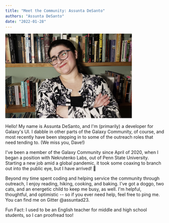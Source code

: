 ```yaml
---
title: "Meet the Community: Assunta DeSanto"
authors: "Assunta DeSanto"
date: "2022-01-28"
---
```


![Assunta DeSanto](adesanto_book_resize.png)

Hello! My name is Assunta DeSanto, and I'm (primarily) a developer for Galaxy's UI.  I dabble in other parts of the Galaxy Community, of course, and most recently have been stepping in to some of the outreach roles that need tending to. (We miss you, Dave!)

I've been a member of the Galaxy Community since April of 2020, when I began a position with Nekrutenko Labs, out of Penn State University.  Starting a new job amid a global pandemic, it took some coaxing to branch out into the public eye, but I have arrived! :dancer:

Beyond my time spent coding and helping service the community through outreach, I enjoy reading, hiking, cooking, and baking. I've got a doggo, two cats, and an energetic child to keep me busy, as well. I'm helpful, thoughtful, and optimistic -- so if you ever need help, feel free to ping me. You can find me on Gitter @assuntad23. 

Fun Fact: I used to be an English teacher for middle and high school students, so I can proofread too!